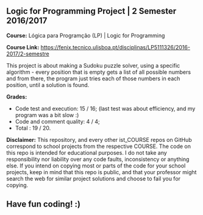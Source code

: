 ## Logic for Programming Project | 2 Semester 2016/2017 ##

**Course:** Lógica para Programção (LP) | Logic for Programming

**Course Link:** https://fenix.tecnico.ulisboa.pt/disciplinas/LP5111326/2016-2017/2-semestre

This project is about making a Sudoku puzzle solver, using a specific algorithm - every position that is empty gets a list of all possible numbers and from there, the program just tries each of those numbers in each position, until a solution is found.

**Grades:** 
* Code test and execution: 15 / 16; (last test was about efficiency, and my program was a bit slow :)
* Code and comment quality: 4 / 4;
* Total : 19 / 20.

**Disclaimer:**
This repository, and every other ist_COURSE repos on GitHub correspond to school projects from the respective COURSE. The code on this repo is intended for educational purposes. I do not take any responsibility nor liability over any code faults, inconsistency or anything else. If you intend on copying most or parts of the code for your school projects, keep in mind that this repo is public, and that your professor might search the web for similar project solutions and choose to fail you for copying.


## Have fun coding! :)
